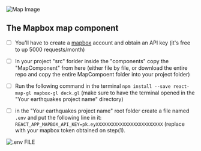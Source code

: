 
![Map Image](https://user-images.githubusercontent.com/59925070/184538551-1f5801b4-ab4f-436e-9b1a-0d4b69b946e2.png)

## The Mapbox map component

- [ ] You'll have to create a [mapbox](https://account.mapbox.com) account and obtain an API key (it's free to up 5000 requests/month)

- [ ] In your project "src" forlder inside the "components" copy the "MapComponent" from here (either file by file, or download the entire repo and copy the entire MapCompoent folder into your project folder)

- [ ] Run the following command in the terminal `npm install --save react-map-gl mapbox-gl deck.gl` (make sure to have the terminal opened in the "Your earthquakes project name" directory)

- [ ] in the "Your earthquakes project name" root folder create a file named `.env` and put the following line in it: `REACT_APP_MAPBOX_API_KEY=pk.eyXXXXXXXXXXXXXXXXXXXXXXXXX` (replace with your mapbox token obtained on step(1).

![.env FILE](https://user-images.githubusercontent.com/59925070/184538998-cdf38cbf-618f-4d5b-9db4-e5b4eec8bfb4.png)
